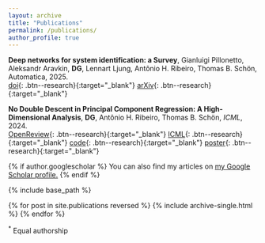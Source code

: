 ```yaml
---
layout: archive
title: "Publications"
permalink: /publications/
author_profile: true
---
```


**Deep networks for system identification: a Survey**,
Gianluigi Pillonetto, Aleksandr Aravkin, **DG**, Lennart Ljung, Antônio H. Ribeiro, Thomas B. Schön,
Automatica, 2025.\
[doi](https://doi.org/10.1016/j.automatica.2024.111907){: .btn--research}{:target="_blank"}
[arXiv](https://arxiv.org/abs/2301.12832){: .btn--research}{:target="_blank"}

**No Double Descent in Principal Component Regression: A High-Dimensional Analysis**,
**DG**, Antônio H. Ribeiro, Thomas B. Schön,
*ICML*, 2024.\
[OpenReview](https://openreview.net/forum?id=M4ejBhNNrn){: .btn--research}{:target="_blank"}
[ICML](https://icml.cc/virtual/2024/poster/34254){: .btn--research}{:target="_blank"}
[code](https://github.com/dgedon/PCR_spiked_covariance){: .btn--research}{:target="_blank"}
[poster](/files/pdf/research/Mahfuz_Ultra_IEEE_Access_2024.pdf){: .btn--research}{:target="_blank"}

{% if author.googlescholar %}
  You can also find my articles on <u><a href="{{author.googlescholar}}">my Google Scholar profile</a>.</u>
{% endif %}

{% include base_path %}

{% for post in site.publications reversed %}
  {% include archive-single.html %}
{% endfor %}

<sup>*</sup> Equal authorship
